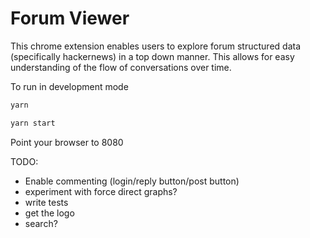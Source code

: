 # Forum Viewer

This chrome extension enables users to explore forum structured data (specifically hackernews) in a top down manner. This allows for easy understanding of the flow of conversations over time.

To run in development mode  

```sh
yarn

yarn start
```
Point your browser to 8080

TODO:
- Enable commenting (login/reply button/post button)
- experiment with force direct graphs?
- write tests
- get the logo
- search?
